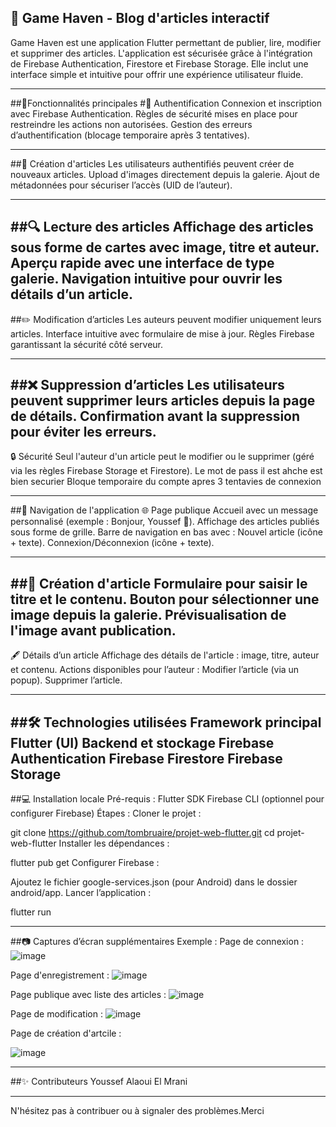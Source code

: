 ## 📱 Game Haven - Blog d'articles interactif

Game Haven est une application Flutter permettant de publier, lire, modifier et supprimer des articles. L'application est sécurisée grâce à l'intégration de Firebase Authentication, Firestore et Firebase Storage. Elle inclut une interface simple et intuitive pour offrir une expérience utilisateur fluide.

--------------------------------------------------------------------------------------------------------------------------------------------------------------------------------------

##🚀Fonctionnalités principales
#🔑 Authentification
Connexion et inscription avec Firebase Authentication.
Règles de sécurité mises en place pour restreindre les actions non autorisées.
Gestion des erreurs d’authentification (blocage temporaire après 3 tentatives).

--------------------------------------------------------------------------------------------------------------------------------------------------------------------------------------
##📰 Création d'articles
Les utilisateurs authentifiés peuvent créer de nouveaux articles.
Upload d'images directement depuis la galerie.
Ajout de métadonnées pour sécuriser l’accès (UID de l’auteur).

--------------------------------------------------------------------------------------------------------------------------------------------------------------------------------------
##🔍 Lecture des articles
Affichage des articles sous forme de cartes avec image, titre et auteur.
Aperçu rapide avec une interface de type galerie.
Navigation intuitive pour ouvrir les détails d’un article.
--------------------------------------------------------------------------------------------------------------------------------------------------------------------------------------
##✏️ Modification d’articles
Les auteurs peuvent modifier uniquement leurs articles.
Interface intuitive avec formulaire de mise à jour.
Règles Firebase garantissant la sécurité côté serveur.

--------------------------------------------------------------------------------------------------------------------------------------------------------------------------------------
##❌ Suppression d’articles
Les utilisateurs peuvent supprimer leurs articles depuis la page de détails.
Confirmation avant la suppression pour éviter les erreurs.
--------------------------------------------------------------------------------------------------------------------------------------------------------------------------------------

🔒 Sécurité
Seul l'auteur d'un article peut le modifier ou le supprimer (géré via les règles Firebase Storage et Firestore).
Le mot de pass il est ahche est bien securier
Bloque temporaire du compte apres 3 tentavies de connexion

--------------------------------------------------------------------------------------------------------------------------------------------------------------------------------------
##📱 Navigation de l'application
🌐 Page publique
Accueil avec un message personnalisé (exemple : Bonjour, Youssef 👋).
Affichage des articles publiés sous forme de grille.
Barre de navigation en bas avec :
Nouvel article (icône + texte).
Connexion/Déconnexion (icône + texte).

--------------------------------------------------------------------------------------------------------------------------------------------------------------------------------------
##📝 Création d'article
Formulaire pour saisir le titre et le contenu.
Bouton pour sélectionner une image depuis la galerie.
Prévisualisation de l'image avant publication.
--------------------------------------------------------------------------------------------------------------------------------------------------------------------------------------

🖋️ Détails d’un article
Affichage des détails de l'article : image, titre, auteur et contenu.
Actions disponibles pour l’auteur :
Modifier l’article (via un popup).
Supprimer l’article.

--------------------------------------------------------------------------------------------------------------------------------------------------------------------------------------

##🛠️ Technologies utilisées
Framework principal
Flutter (UI)
Backend et stockage
Firebase Authentication
Firebase Firestore
Firebase Storage
--------------------------------------------------------------------------------------------------------------------------------------------------------------------------------------
##💻 Installation locale
Pré-requis :
Flutter SDK
Firebase CLI (optionnel pour configurer Firebase)
Étapes :
Cloner le projet :


git clone https://github.com/tombruaire/projet-web-flutter.git
cd projet-web-flutter
Installer les dépendances :


flutter pub get
Configurer Firebase :

Ajoutez le fichier google-services.json (pour Android) dans le dossier android/app.
Lancer l’application :


flutter run

--------------------------------------------------------------------------------------------------------------------------------------------------------------------------------------

##📷 Captures d’écran supplémentaires
Exemple :
Page de connexion :
![image](https://github.com/user-attachments/assets/4a4567bf-7f3d-4fab-bf51-ac502d1b433b)

Page d'enregistrement :
![image](https://github.com/user-attachments/assets/f09716c8-6ac6-4dc5-9e4a-081a98845d6f)


Page publique avec liste des articles :
![image](https://github.com/user-attachments/assets/c56badf8-5b16-4a98-9edd-ad54737fd849)

Page de modification : 
![image](https://github.com/user-attachments/assets/902079d0-699c-458b-9dba-867692e49d1a)


Page de création d'artcile : 

![image](https://github.com/user-attachments/assets/b36e61f1-5de3-490a-96f3-5b81e25f6211)

--------------------------------------------------------------------------------------------------------------------------------------------------------------------------------------

##✨ Contributeurs
Youssef Alaoui El Mrani 

--------------------------------------------------------------------------------------------------------------------------------------------------------------------------------------

N'hésitez pas à contribuer ou à signaler des problèmes.Merci


